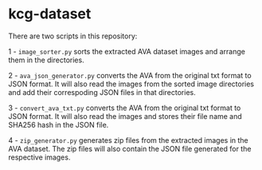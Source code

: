 # kcg-dataset

There are two scripts in this repository:

1 - `image_sorter.py` sorts the extracted AVA dataset images and arrange them in the directories. 

2 - `ava_json_generator.py` converts the AVA from the original txt format to JSON format. It will also read the images from the sorted image directories and add their correspoding JSON files in that directories.

3 - `convert_ava_txt.py` converts the AVA from the original txt format to JSON format. It will also read the images and stores their file name and SHA256 hash in the JSON file.

4 - `zip_generator.py` generates zip files from the extracted images in the AVA dataset. The zip files will also contain the JSON file generated for the respective images.
